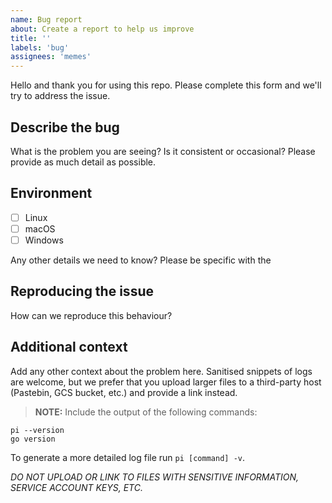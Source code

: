```yaml
---
name: Bug report
about: Create a report to help us improve
title: ''
labels: 'bug'
assignees: 'memes'
---
```

Hello and thank you for using this repo. Please complete this form and we'll try
to address the issue.

## Describe the bug

What is the problem you are seeing? Is it consistent or occasional? Please
provide as much detail as possible.

## Environment

* [ ] Linux
* [ ] macOS
* [ ] Windows

Any other details we need to know? Please be specific with the

## Reproducing the issue

How can we reproduce this behaviour?

## Additional context

<!-- spell-checker: ignore pastebin -->
Add any other context about the problem here. Sanitised snippets of logs are
welcome, but we prefer that you upload larger files to a third-party host
(Pastebin, GCS bucket, etc.) and provide a link instead.

> **NOTE:** Include the output of the following commands:

```shell
pi --version
go version
```

To generate a more detailed log file run `pi [command] -v`.

*DO NOT UPLOAD OR LINK TO FILES WITH SENSITIVE INFORMATION, SERVICE ACCOUNT KEYS, ETC.*
